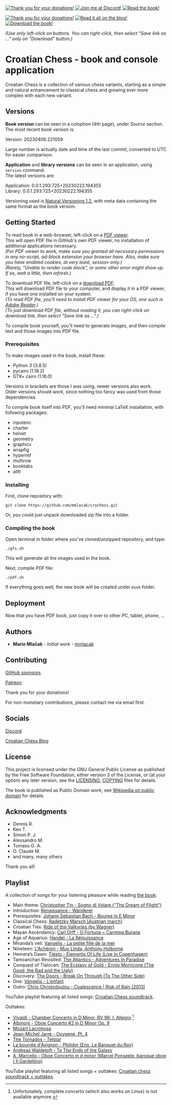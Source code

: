 <span class="github"><a href="https://github.com/sponsors/mmlacak" title="Thank you for your donations!"><img src="https://img.shields.io/badge/GitHub-Thank_you_for_your_donations!-F5F5F5.svg?logo=github" alt="Thank you for your donations!" /></a></span>
<span class="discord"><a href="https://discord.gg/PJ2dtRa5AU" title="Join me at Discord!"><img src="https://img.shields.io/badge/Discord-Join_me!-5865F2.svg?logo=discord" alt="Join me at Discord!" /></a></span>
<span class="badge-adobe-acrobat-reader"><a href="https://github.com/mmlacak/crochess/blob/master/crochess.pdf" title="Read the book!"><img src="https://img.shields.io/badge/The_book-Read!-EC1C24.svg?logo=adobe-acrobat-reader" alt="Read the book!" /></a></span>

<span class="badge-patreon"><a href="https://patreon.com/mmlacak" title="Thank you for your donations!"><img src="https://img.shields.io/badge/Patreon-Thank_you_for_your_donations!-F96854.svg?logo=patreon" alt="Thank you for your donations!" /></a></span>
<span class="badge-blogger"><a href="https://croatian-chess.blogspot.com/" title="Read it all on the blog!"><img src="https://img.shields.io/badge/Blogger-Read_it_all!-FF5722.svg?logo=blogger" alt="Read it all on the blog!" /></a></span>
<span class="badge-adobe-acrobat-reader"><a href="https://github.com/mmlacak/crochess/raw/master/crochess.pdf" title="Download the book!"><img src="https://img.shields.io/badge/The_book-Download!-EC1C24.svg?logo=adobe-acrobat-reader" alt="Download the book!" /></a></span>
<!-- span class="badge-adobe-acrobat-reader"><a href="https://github.com/mmlacak/crochess/raw/master/crochess.pdf" title="Download the book!"><img src="https://img.shields.io/badge/The_book-Download!-3333FF.svg?logo=adobe-acrobat-reader" alt="Download the book!" /></a></span -->
<!-- span class="badge-adobe-acrobat-reader"><a href="https://raw.githubusercontent.com/mmlacak/crochess/master/crochess.pdf" title="Download the book!"><img src="https://img.shields.io/badge/Read-Croatian_Chess_book-9999FF.svg?logo=adobe-acrobat-reader" alt="Download the book!" /></a></span -->

_(Use only left-click on buttons. You can right-click, then select "Save link as ..." only on "Download" button.)_

<!-- ![Lines of code](https://img.shields.io/tokei/lines/github/mmlacak/crochess) -->
<!-- ![GitHub code size in bytes](https://img.shields.io/github/languages/code-size/mmlacak/crochess) -->
<!-- ![GitHub commit activity](https://img.shields.io/github/commit-activity/m/mmlacak/crochess) -->
<!-- ![GitHub last commit](https://img.shields.io/github/last-commit/mmlacak/crochess) -->
<!-- ![GitHub](https://img.shields.io/github/license/mmlacak/crochess) -->

# Croatian Chess - book and console application

Croatian Chess is a collection of various chess variants,
starting as a simple and natural enhancement to classical
chess and growing ever more complex with each new variant.

## Versions

**Book version** can be seen in a colophon (4th page), under *Source* section. \
The most recent book version is:

Version: 20230406.221059 <!--- readme-new-book-version-squished-utc-date-time-place-marker -->

Large number is actually date and time of the last commit,
converted to UTC for easier comparison.

**Application** and **library versions** can be seen in an application, using `version` command. \
The latest versions are:

Application: 0.0.1.293:725+20230222.194355 <!--- readme-new-app-version-major-minor-feature-commit+meta~breaks-place-marker --> \
Library: 0.0.1.293:725+20230222.194355 <!--- readme-new-lib-version-major-minor-feature-commit+meta~breaks-place-marker -->

Versioning used is [Natural Versioning 1.2](https://croatian-chess.blogspot.com/p/natver.html),
with meta data containing the same format as the book version.

## Getting Started

To read book in a web-browser, left-click on a
[PDF viewer](https://github.com/mmlacak/crochess/blob/master/crochess.pdf). \
This will open PDF file in GitHub's own PDF viewer, no installation of additional applications necessary. \
_(For PDF viewer to work, make sure you granted all necessary permissions in any no-script, ad-block extension your browser have. Also, make sure you have enabled cookies, at very least, session-only.)_ \
_(Rarely, "Unable to render code block", or some other error might show up. If so, wait a little, then refresh.)_

To download PDF file, left-click on a [download PDF](https://github.com/mmlacak/crochess/raw/master/crochess.pdf). \
This will download PDF file to your computer, and display it in a PDF viewer, if you have one installed on your system. \
_(To read PDF file, you'll need to install PDF viewer for your OS, one such is [Adobe Reader](https://get.adobe.com/reader/).)_ \
_(To just download PDF file, without reading it, you can right-click on download link, then select "Save link as ...".)_

To compile book yourself, you'll need to generate images, and then compile text and those images into PDF file.

### Prerequisites

To make images used in the book, install these:
- Python 3 (3.8.5)
- pycairo (1.18.2)
- GTK+ cairo (1.16.0)

Versions in brackets are those I was using, newer versions also work. \
Older versions should work, since nothing too fancy was used from those dependencies.

To compile book itself into PDF, you'll need minimal LaTeX
installation, with following packages:
  - inputenc
  - charter
  - helvet
  - geometry
  - graphicx
  - wrapfig
  - hyperref
  - multirow
  - booktabs
  - alltt

### Installing

First, clone repository with:

```
git clone https://github.com/mmlacak/crochess.git
```

Or, you could just unpack downloaded zip file into a folder.

### Compiling the book

Open terminal in folder where you've cloned/unzipped repository, and type:

```
./gfx.sh
```

This will generate all the images used in the book.

Next, compile PDF file:

```
./pdf.sh
```

If everything goes well, the new book will be created under `book` folder.

## Deployment

Now that you have PDF book, just copy it over to other PC, tablet, phone, ...

## Authors

* **Mario Mlačak** - *Initial work* - [mmlacak](https://github.com/mmlacak)

## Contributing

[GitHub sponsors](https://github.com/sponsors/mmlacak)

[Patreon](https://patreon.com/mmlacak)

Thank you for your donations!

For non-monetary contributions, please contact me via email first.

## Socials

[Discord](https://discord.gg/PJ2dtRa5AU)

[Croatian Chess Blog](https://croatian-chess.blogspot.com)

## License

This project is licensed under the GNU General Public License as published by
the Free Software Foundation, either version 3 of the License, or (at your
option) any later version, see the
[LICENSING](https://github.com/mmlacak/crochess/raw/master/LICENSING),
[COPYING](https://github.com/mmlacak/crochess/raw/master/COPYING)
files for details.

The book is published as Public Domain work, see
[Wikipedia on public domain](https://en.wikipedia.org/wiki/Public_domain)
for details.

## Acknowledgments

* Dennis R.
* Ken T.
* Simon P. J.
* Alessandro M.
* Tomaso G. A.
* O. Claude M.
* and many, many others

Thank you all!

## Playlist

A collection of songs for your listening pleasure while reading [the book](crochess.pdf):

* Main theme: [Christopher Tin - Sogno di Volare ("The Dream of Flight")](https://www.youtube.com/watch?v=WQYN2P3E06s)
* Introduction: [Renaissance - Wanderer](https://www.youtube.com/watch?v=AwJugy5Soto)
* Prerequisites: [Johann Sebastian Bach - Bouree In E Minor](https://www.youtube.com/watch?v=APNI2CC0k6A)
* Classical Chess: [Radetzky Marsch [Austrian march]](https://www.youtube.com/watch?v=Y1yvzngMqu4)
* Croatian Ties: [Ride of the Valkyries (by Wagner)](https://www.youtube.com/watch?v=UCO8DQ9ocos)
* Mayan Ascendancy: [Carl Orff - O Fortuna ~ Carmina Burana](https://www.youtube.com/watch?v=GXFSK0ogeg4)
* Age of Aquarius: [Handel - La Réjouissance](https://www.youtube.com/watch?v=KMslsg-NWWU)
* Miranda’s veil: [Vangelis - La petite fille de la mer](https://www.youtube.com/watch?v=UdPOCQGYwrk)
* Nineteen: [L'Achéron - Muy Linda, Anthony Holborne](https://www.youtube.com/watch?v=-3wgZZ9qu34)
* Hemera’s Dawn: [Tiësto - Elements Of Life (Live In Copenhagen)](https://www.youtube.com/watch?v=r0lvZuZeEMw)
* Tamoanchan Revisited: [The Atlantics - Adventures In Paradise](https://www.youtube.com/watch?v=J9c8acZnfnQ)
* Conquest of Tlalocan: [The Ecstasy of Gold - Ennio Morricone (The Good, the Bad and the Ugly)](https://www.youtube.com/watch?v=PYI09PMNazw)
* Discovery: [The Doors - Break On Through (To The Other Side)](https://www.youtube.com/watch?v=-r679Hhs9Zs)
* One: [Vangelis - L'enfant](https://www.youtube.com/watch?v=VwLtjnNIS9M)
* Outro: [Chris Christodoulou - Coalescence | Risk of Rain (2013)](https://www.youtube.com/watch?v=ysPtBjY8o_A)

YouTube playlist featuring all listed songs: [Croatian Chess soundtrack](https://www.youtube.com/watch?v=WQYN2P3E06s&list=PLcLt6RezizPpCuR2Om646OVN1e3-xSiGj).

Outtakes:

* [Vivaldi - Chamber Concerto in D Minor, RV 96: I. Allegro](https://www.youtube.com/watch?v=sQOegZhWJmI) [^rv96]
* [Albinoni - Oboe Concerto #2 in D Minor Op. 9](https://www.youtube.com/watch?v=LjgndGuy77o)
* [Mozart Lacrimosa](https://www.youtube.com/watch?v=t6Hz6oscEPc)
* [Jean-Michel Jarre - Oxygene, Pt. 4](https://www.youtube.com/watch?v=kSIMVnPA994)
* [The Tornados - Telstar](https://www.youtube.com/watch?v=SQdDjy1UtW4)
* [La bourrée d'Avignon - Philidor (Ens. Le Banquet du Roy)](https://www.youtube.com/watch?v=GrtryY5xZjM)
* [Andreas Waldetoft - To The Ends of the Galaxy](https://www.youtube.com/watch?v=FuELLd3Ec4U)
* [A. Marcello - Oboe Concerto in d minor (Marcel Ponseele, baroque oboe / Il Gardellino)](https://www.youtube.com/watch?v=vE2O_yfgtBU)

YouTube playlist featuring all listed songs + outtakes: [Croatian chess soundtrack + outtakes](https://www.youtube.com/watch?v=WQYN2P3E06s&list=PLcLt6RezizPqG2NZhkRy0CO68jH7MDXdg).

[^rv96]: Unfortunately, complete concerto (which also works on Linux) is not available anymore.

